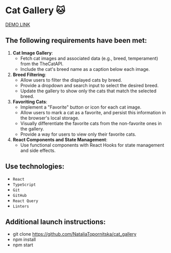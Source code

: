# Cat Gallery  &#128049;

   [DEMO LINK](https://nataliatopornitska.github.io/cat_gallery/)

## The following requirements have been met:

1. **Cat Image Gallery**:
    - Fetch cat images and associated data (e.g., breed, temperament) from the TheCatAPI.
    - Include the cat's breed name as a caption below each image.
2. **Breed Filtering**:
    - Allow users to filter the displayed cats by breed.
    - Provide a dropdown and search input to select the desired breed.
    - Update the gallery to show only the cats that match the selected breed.
3. **Favoriting Cats**:
    - Implement a "Favorite" button or icon for each cat image.
    - Allow users to mark a cat as a favorite, and persist this information in the browser's local storage.
    - Visually differentiate the favorite cats from the non-favorite ones in the gallery.
    - Provide a way for users to view only their favorite cats.
4. **React Components and State Management**:
    - Use functional components with React Hooks for state management and side effects.

## Use technologies:

- `React`
- `TypeScript`
- `Git`
- `GitHub`
- `React Query`
- `Linters`

## Additional launch instructions:

- git clone https://github.com/NataliaTopornitska/cat_gallery
- npm install
- npm start
